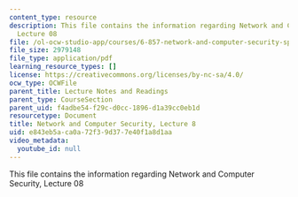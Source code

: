 ```yaml
---
content_type: resource
description: This file contains the information regarding Network and Computer Security,
  Lecture 08
file: /ol-ocw-studio-app/courses/6-857-network-and-computer-security-spring-2014/e843eb5aca0a72f39d377e40f1a8d1aa_MIT6_857S14_Lec08.pdf
file_size: 2979148
file_type: application/pdf
learning_resource_types: []
license: https://creativecommons.org/licenses/by-nc-sa/4.0/
ocw_type: OCWFile
parent_title: Lecture Notes and Readings
parent_type: CourseSection
parent_uid: f4adbe54-f29c-d0cc-1896-d1a39cc0eb1d
resourcetype: Document
title: Network and Computer Security, Lecture 8
uid: e843eb5a-ca0a-72f3-9d37-7e40f1a8d1aa
video_metadata:
  youtube_id: null
---
```

This file contains the information regarding Network and Computer Security, Lecture 08
